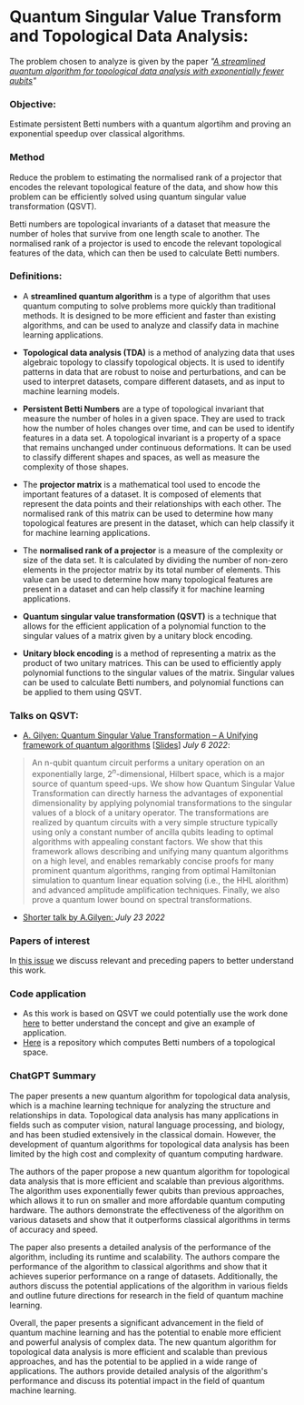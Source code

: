 # Quantum Singular Value Transform and Topological Data Analysis:

The problem chosen to analyze is given by the paper *"[A streamlined quantum algorithm for topological data analysis with exponentially fewer qubits](https://arxiv.org/abs/2209.12887)"*
### Objective:
Estimate persistent Betti numbers with a quantum algortihm and proving an exponential speedup over classical algorithms.
### Method
Reduce the problem to estimating the normalised rank of a projector that encodes the relevant topological feature
of the data, and show how this problem can be efficiently solved using quantum singular value transformation (QSVT).

Betti numbers are topological invariants of a dataset that measure the number of holes that survive from one length scale to another. The normalised rank of a projector is used to encode the relevant topological features of the data, which can then be used to calculate Betti numbers.

### Definitions:
- A **streamlined quantum algorithm** is a type of algorithm that uses quantum computing to solve problems more quickly than traditional methods.
It is designed to be more efficient and faster than existing algorithms, and can be used to analyze and classify data in machine learning applications.

- **Topological data analysis (TDA)** is a method of analyzing data that uses algebraic topology to classify topological objects. It is used to identify patterns in data that are robust to noise and perturbations, and can be used to interpret datasets, compare different datasets, and as input to machine learning models.
 
- **Persistent Betti Numbers** are a type of topological invariant that measure the number of holes in a given space. They are used to track how the number of holes changes over time, and can be used to identify features in a data set. A topological invariant is a property of a space that remains unchanged under continuous deformations. It can be used to classify different shapes and spaces, as well as measure the complexity of those shapes.
 
- The **projector matrix** is a mathematical tool used to encode the important features of a dataset. It is composed of elements that represent the data points and their relationships with each other. The normalised rank of this matrix can be used to determine how many topological features are present in the dataset, which can help classify it for machine learning applications.
 
- The **normalised rank of a projector** is a measure of the complexity or size of the data set. It is calculated by dividing the number of non-zero elements in the projector matrix by its total number of elements. This value can be used to determine how many topological features are present in a dataset and can help classify it for machine learning applications. 

- **Quantum singular value transformation (QSVT)** is a technique that allows for the efficient application of a polynomial function to the singular values of a matrix given by a unitary block encoding.

- **Unitary block encoding** is a method of representing a matrix as the product of two unitary matrices. This can be used to efficiently apply polynomial functions to the singular values of the matrix. Singular values can be used to calculate Betti numbers, and polynomial functions can be applied to them using QSVT.

### Talks on QSVT:
- [A. Gilyen: Quantum Singular Value Transformation – A Unifying framework of quantum algorithms](https://www.youtube.com/watch?v=M46T_GfZ5XU) [[Slides](https://simons.berkeley.edu/sites/default/files/docs/15033/simonsprez2.pdf)] *July 6 2022*:
> An n-qubit quantum circuit performs a unitary operation on an exponentially large, $2^n$-dimensional, Hilbert space, which is a major source of quantum speed-ups. We show how Quantum Singular Value Transformation can directly harness the advantages of exponential dimensionality by applying polynomial transformations to the singular values of a block of a unitary operator. The transformations are realized by quantum circuits with a very simple structure  typically using only a constant number of ancilla qubits leading to optimal algorithms with appealing constant factors. We show that this framework allows describing and unifying many quantum algorithms on a high level, and enables remarkably concise proofs for many prominent quantum algorithms, ranging from optimal Hamiltonian simulation to quantum linear equation solving (i.e., the HHL alorithm) and advanced amplitude amplification techniques. Finally, we also prove a quantum lower bound on spectral transformations.

- [Shorter talk by A.Gilyen: ](https://www.youtube.com/watch?v=TzoP9c1N0Do) *July 23 2022* 

### Papers of interest
In [this issue](https://github.com/Marioherreroglez/QSVT_TDA/issues/1) we discuss relevant and preceding papers to better understand this work.

### Code application
- As this work is based on QSVT we could potentially use the work done [here](https://github.com/bartubisgin/QSVTinQiskit-2021-Europe-Hackathon-Winning-Project-) to better understand the concept and give an example of application.
- [Here](https://github.com/kc-howe/Betti-Numbers) is a repository which computes Betti numbers of a topological space.

### ChatGPT Summary

The paper presents a new quantum algorithm for topological data analysis, which is a machine learning technique for analyzing the structure and relationships in data. Topological data analysis has many applications in fields such as computer vision, natural language processing, and biology, and has been studied extensively in the classical domain. However, the development of quantum algorithms for topological data analysis has been limited by the high cost and complexity of quantum computing hardware.

The authors of the paper propose a new quantum algorithm for topological data analysis that is more efficient and scalable than previous algorithms. The algorithm uses exponentially fewer qubits than previous approaches, which allows it to run on smaller and more affordable quantum computing hardware. The authors demonstrate the effectiveness of the algorithm on various datasets and show that it outperforms classical algorithms in terms of accuracy and speed.

The paper also presents a detailed analysis of the performance of the algorithm, including its runtime and scalability. The authors compare the performance of the algorithm to classical algorithms and show that it achieves superior performance on a range of datasets. Additionally, the authors discuss the potential applications of the algorithm in various fields and outline future directions for research in the field of quantum machine learning.

Overall, the paper presents a significant advancement in the field of quantum machine learning and has the potential to enable more efficient and powerful analysis of complex data. The new quantum algorithm for topological data analysis is more efficient and scalable than previous approaches, and has the potential to be applied in a wide range of applications. The authors provide detailed analysis of the algorithm's performance and discuss its potential impact in the field of quantum machine learning.


